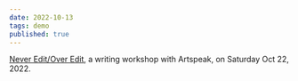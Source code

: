 ```yaml
---
date: 2022-10-13
tags: demo
published: true
---
```


[Never Edit/Over Edit](https://artspeak.ca/approaches-to-art-writing-with-amy-ching-yan-lam/), a writing workshop with Artspeak, on Saturday Oct 22, 2022.
